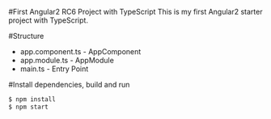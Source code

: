 #First Angular2 RC6 Project with TypeScript
This is my first Angular2 starter project with TypeScript.

#Structure

-	app.component.ts - AppComponent
-	app.module.ts - AppModule
-	main.ts - Entry Point


#Install dependencies, build and run
```sh
$ npm install
$ npm start